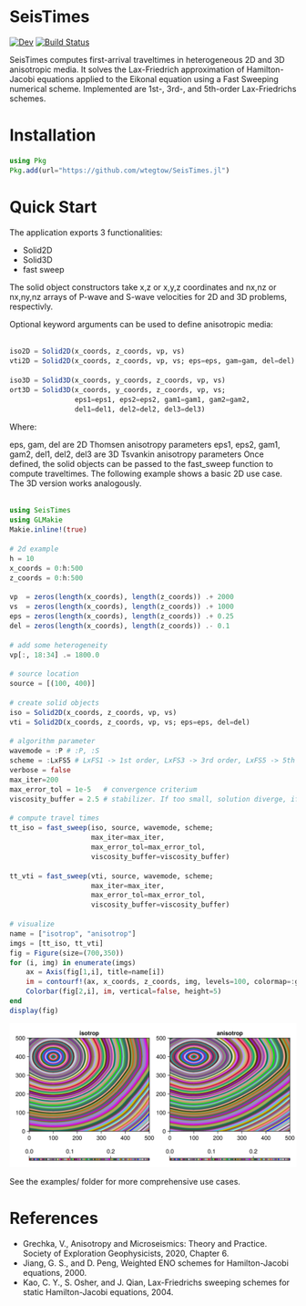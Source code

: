 # SeisTimes

[![Dev](https://img.shields.io/badge/docs-dev-blue.svg)](https://wtegtow.github.io/SeisTimes.jl/dev/)
[![Build Status](https://github.com/wtegtow/SeisTimes.jl/actions/workflows/CI.yml/badge.svg?branch=main)](https://github.com/wtegtow/SeisTimes.jl/actions/workflows/CI.yml?query=branch%3Amain)

SeisTimes computes first-arrival traveltimes in heterogeneous 2D and 3D anisotropic media. 
It solves the Lax-Friedrich approximation of Hamilton-Jacobi equations applied to the Eikonal equation using a Fast Sweeping numerical scheme. 
Implemented are 1st-, 3rd-, and 5th-order Lax-Friedrichs schemes.


# Installation
``` julia 
using Pkg
Pkg.add(url="https://github.com/wtegtow/SeisTimes.jl")
```

# Quick Start 

The application exports 3 functionalities:
- Solid2D 
- Solid3D
- fast sweep

The solid object constructors take x,z or x,y,z coordinates and nx,nz or nx,ny,nz arrays of P-wave and S-wave velocities for 2D and 3D problems, respectivly. 

Optional keyword arguments can be used to define anisotropic media:

```julia

iso2D = Solid2D(x_coords, z_coords, vp, vs)
vti2D = Solid2D(x_coords, z_coords, vp, vs; eps=eps, gam=gam, del=del)

iso3D = Solid3D(x_coords, y_coords, z_coords, vp, vs)
ort3D = Solid3D(x_coords, y_coords, z_coords, vp, vs; 
                eps1=eps1, eps2=eps2, gam1=gam1, gam2=gam2,
                del1=del1, del2=del2, del3=del3)

```

Where:

eps, gam, del are 2D Thomsen anisotropy parameters
eps1, eps2, gam1, gam2, del1, del2, del3 are 3D Tsvankin anisotropy parameters
Once defined, the solid objects can be passed to the fast_sweep function to compute traveltimes.
The following example shows a basic 2D use case. The 3D version works analogously.

```julia

using SeisTimes
using GLMakie
Makie.inline!(true)

# 2d example
h = 10 
x_coords = 0:h:500 
z_coords = 0:h:500 

vp  = zeros(length(x_coords), length(z_coords)) .+ 2000
vs  = zeros(length(x_coords), length(z_coords)) .+ 1000
eps = zeros(length(x_coords), length(z_coords)) .+ 0.25
del = zeros(length(x_coords), length(z_coords)) .- 0.1

# add some heterogeneity 
vp[:, 18:34] .= 1800.0  

# source location
source = [(100, 400)]

# create solid objects
iso = Solid2D(x_coords, z_coords, vp, vs)
vti = Solid2D(x_coords, z_coords, vp, vs; eps=eps, del=del)

# algorithm parameter 
wavemode = :P # :P, :S 
scheme = :LxFS5 # LxFS1 -> 1st order, LxFS3 -> 3rd order, LxFS5 -> 5th order Lax-Friedrich schemes 
verbose = false  
max_iter=200
max_error_tol = 1e-5   # convergence criterium
viscosity_buffer = 2.5 # stabilizer. If too small, solution diverge, if too large, computations take longer

# compute travel times
tt_iso = fast_sweep(iso, source, wavemode, scheme;
                    max_iter=max_iter, 
                    max_error_tol=max_error_tol,
                    viscosity_buffer=viscosity_buffer)

tt_vti = fast_sweep(vti, source, wavemode, scheme;
                    max_iter=max_iter, 
                    max_error_tol=max_error_tol,
                    viscosity_buffer=viscosity_buffer)

# visualize
name = ["isotrop", "anisotrop"]
imgs = [tt_iso, tt_vti]
fig = Figure(size=(700,350)) 
for (i, img) in enumerate(imgs)
    ax = Axis(fig[1,i], title=name[i])
    im = contourf!(ax, x_coords, z_coords, img, levels=100, colormap=:glasbey_bw_minc_20_n256)
    Colorbar(fig[2,i], im, vertical=false, height=5)
end
display(fig)
```

![2D Iso Traveltime](docs/assets/img1.png)


See the examples/ folder for more comprehensive use cases.

# References

- Grechka, V., Anisotropy and Microseismics: Theory and Practice. Society of Exploration Geophysicists, 2020, Chapter 6.
- Jiang, G. S., and D. Peng, Weighted ENO schemes for Hamilton-Jacobi equations, 2000.
- Kao, C. Y., S. Osher, and J. Qian, Lax-Friedrichs sweeping schemes for
static Hamilton-Jacobi equations, 2004.